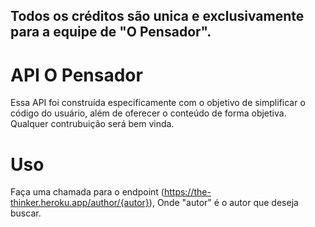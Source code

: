 ## Todos os créditos são unica e exclusivamente para a equipe de "O Pensador".

# API O Pensador

Essa API foi construída especificamente com o objetivo de simplificar o código do usuário, além de oferecer o conteúdo de forma objetiva. Qualquer contrubuição será bem vinda.

# Uso

Faça uma chamada para o endpoint (https://the-thinker.heroku.app/author/{autor}),
Onde "autor" é o autor que deseja buscar.
